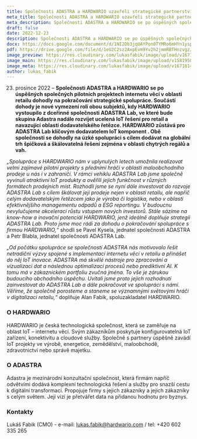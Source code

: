 ```yaml
---
title: Společnosti ADASTRA a HARDWARIO uzavřeli strategické partnerství v&nbsp;oblasti digitalizace retailu
meta_title: Společnosti ADASTRA a HARDWARIO uzavřeli strategické partnerství v oblasti digitalizace retailu. V následujícím období se chtějí výrazně prosadit se svými integrovanými IoT produkty u významných světových značek a řetězců
meta_description: Společnosti ADASTRA a HARDWARIO se po úspěšných společných pilotních projektech internetu věcí v oblasti retailu dohodly na pokračování strategické spolupráce. Součástí dohody je nové vymezení rolí obou subjektů, kdy HARDWARIO vystoupilo z dceřinné společnosti ADASTRA Lab, ve které bude skupina Adastra nadále rozvíjet ucelená IoT řešení pro retail a navazující oblasti dodavatelského řetězce. HARDWARIO zůstává pro ADASTRA Lab klíčovým dodavatelem IoT komponent . Obě společnosti se dohodly na úzké spolupráci s cílem dodávat na globální trh špičková a škálovatelná řešení zejména v oblasti chytrých regálů a vah. 
draft: false
date: 2022-12-23
description: Společnosti ADASTRA a HARDWARIO se po úspěšných společných pilotních projektech internetu věcí v oblasti retailu dohodly na pokračování strategické spolupráce. Součástí dohody je nové vymezení rolí obou subjektů, kdy HARDWARIO vystoupilo z dceřinné společnosti ADASTRA Lab, ve které bude skupina Adastra nadále rozvíjet ucelená IoT řešení pro retail a navazující oblasti dodavatelského řetězce. HARDWARIO zůstává pro ADASTRA Lab klíčovým dodavatelem IoT komponent . Obě společnosti se dohodly na úzké spolupráci s cílem dodávat na globální trh špičková a škálovatelná řešení zejména v oblasti chytrých regálů a vah. 
docx: https://docs.google.com/document/d/1NI2Db3jqUAYPon0TYMRo6mHYn1ysp51o/edit?usp=share_link&ouid=100979526148034723712&rtpof=true&sd=true
pdf: https://drive.google.com/file/d/1eU2C2sz2AxpEvm9Yv2h2jmmRBTHnzvgz/view?usp=share_link
image_preview: https://res.cloudinary.com/lukasfabik/image/upload/v1671814804/press/2022-12-23-adastra-partnership-preview.png
image_main: https://res.cloudinary.com/lukasfabik/image/upload/v1581950249/blog/wide_placeholder.jpg
image_meta: https://res.cloudinary.com/lukasfabik/image/upload/v1671814179/press/2022-12-23-adastra-partnership.png
author: lukas_fabik
---
```


23. prosince 2022 – **Společnosti ADASTRA a HARDWARIO se po úspěšných společných pilotních projektech internetu věcí v oblasti retailu dohodly na pokračování strategické spolupráce. Součástí dohody je nové vymezení rolí obou subjektů, kdy HARDWARIO vystoupilo z dceřinné společnosti ADASTRA Lab, ve které bude skupina Adastra nadále rozvíjet ucelená IoT řešení pro retail a navazující oblasti dodavatelského řetězce. HARDWARIO zůstává pro ADASTRA Lab klíčovým dodavatelem IoT komponent . Obě společnosti se dohodly na úzké spolupráci s cílem dodávat na globální trh špičková a škálovatelná řešení zejména v oblasti chytrých regálů a vah.**

*„Spolupráce s HARDWARIO nám v uplynulých letech umožnila realizovat velmi zajímavé pilotní projekty s předními hráči v oblasti maloobchodního prodeje u nás i v zahraničí. V rámci vehiklu ADASTRA Lab jsme společně vyvinuli atraktivní IoT produkty a ověřili jejich funkčnost v různých formátech prodejních míst. Rozhodli jsme se nyní dále  investovat do rozvoje ADASTRA Lab s cílem škálovat její prodeje nejen v oblasti retailu, ale napříč celým dodavatelským řetězcem jako je výroba či logistika, nebo v oblasti efektivnějšího managementu odpadů a ESG reportingu. V budoucnu nevylučujeme akceleraci růstu vstupem nových investorů. Stále sázíme na know-how a inovační potenciál HARDWARIO, jenž ideálně doplňuje strategii ADASTRA Lab. Proto jsme moc rádi za dohodu o pokračování spolupráce s firmou HARDWARIO,“* shodli se Pavel Kysela, jednatel společnosti ADASTRA a Petr Blabla, jednatel společnosti ADASTRA Lab.

*„Od počátku spolupráce se společností ADASTRA nás motivovalo řešit netradiční výzvy spojené s implementací internetu věcí v retailu a přinášet do něj IoT inovace. ADASTRA má skvělé nástroje pro zpracování a vizualizaci dat a následnou optimalizaci procesů nebo prediktivní AI. K tomu má v zákaznickém portfoliu zvučná jména. To vše je zárukou budoucího obchodního úspěchu. Uvítali jsme proto jejich rozhodnutí zainvestovat do ADASTRA Lab a dále pokračovat ve spolupráci s námi. Věříme, že společně porosteme a staneme se významnými světovými hráči v digitalizaci retailu,“* doplňuje Alan Fabik, spoluzakladatel HARDWARIO.

### O HARDWARIO

HARDWARIO je česká technologická společnost, která se zaměřuje na oblast IoT – internetu věcí. Svým zákazníkům poskytuje konfigurovatelná IoT zařízení, konektivitu a cloudové služby. Společně s partnery úspěšně zavádí IoT projekty ve výrobě, energetice, zemědělství, maloobchodě, zdravotnictví nebo správě majetku. 

### O ADASTRA

Adastra je mezinárodní konzultační společnost, která firmám napříč odvětvími dodává komplexní technologická řešení a služby pro snazší cestu k digitální transformaci. Propojuje firmy s jejich zákazníky a jejich zákazníky s celým světem. Její vizí je přetvářet data na přidanou hodnotu pro byznys.

### Kontakty

Lukáš Fabik (CMO) - e-mail: lukas.fabik@hardwario.com / tel: +420 602 335 265